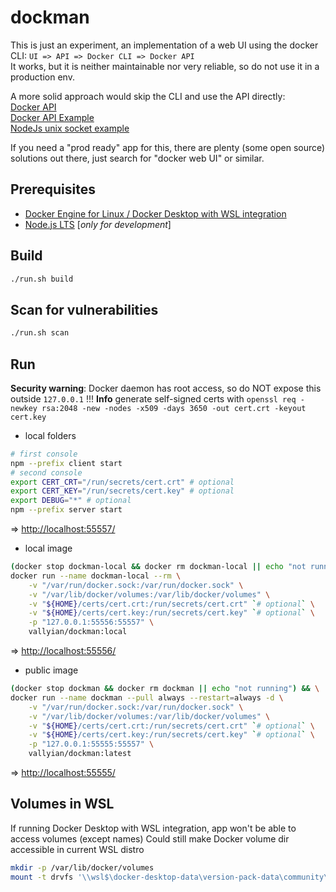 # dockman

This is just an experiment, an implementation of a web UI using the docker CLI: `UI => API => Docker CLI => Docker API`  
It works, but it is neither maintainable nor very reliable, so do not use it in a production env.  

A more solid approach would skip the CLI and use the API directly:  
[Docker API](https://docs.docker.com/engine/api/v1.41/)  
[Docker API Example](https://docs.docker.com/engine/api/sdk/examples/)  
[NodeJs unix socket example](https://stackoverflow.com/questions/41177350/node-js-send-get-request-via-unix-socket)  

If you need a "prod ready" app for this, there are plenty (some open source) solutions out there, just search for "docker web UI" or similar.

## Prerequisites

* [Docker Engine for Linux / Docker Desktop with WSL integration](https://docs.docker.com/engine/install/ubuntu/)
* [Node.js LTS](https://nodejs.org/en/) [*only for development*]

## Build

```sh
./run.sh build
```

## Scan for vulnerabilities

```sh
./run.sh scan
```

## Run

**Security warning**: Docker daemon has root access, so do NOT expose this outside `127.0.0.1` !!!
**Info** generate self-signed certs with `openssl req -newkey rsa:2048 -new -nodes -x509 -days 3650 -out cert.crt -keyout cert.key`  

* local folders

```sh
# first console
npm --prefix client start
# second console
export CERT_CRT="/run/secrets/cert.crt" # optional
export CERT_KEY="/run/secrets/cert.key" # optional
export DEBUG="*" # optional
npm --prefix server start
```

=> [http://localhost:55557/](http://localhost:55557/)

* local image

```sh
(docker stop dockman-local && docker rm dockman-local || echo "not running") && \
docker run --name dockman-local --rm \
    -v "/var/run/docker.sock:/var/run/docker.sock" \
    -v "/var/lib/docker/volumes:/var/lib/docker/volumes" \
    -v "${HOME}/certs/cert.crt:/run/secrets/cert.crt" `# optional` \
    -v "${HOME}/certs/cert.key:/run/secrets/cert.key" `# optional` \
    -p "127.0.0.1:55556:55557" \
    vallyian/dockman:local
```

=> [http://localhost:55556/](http://localhost:55556/)

* public image

```sh
(docker stop dockman && docker rm dockman || echo "not running") && \
docker run --name dockman --pull always --restart=always -d \
    -v "/var/run/docker.sock:/var/run/docker.sock" \
    -v "/var/lib/docker/volumes:/var/lib/docker/volumes" \
    -v "${HOME}/certs/cert.crt:/run/secrets/cert.crt" `# optional` \
    -v "${HOME}/certs/cert.key:/run/secrets/cert.key" `# optional` \
    -p "127.0.0.1:55555:55557" \
    vallyian/dockman:latest
```

=> [http://localhost:55555/](http://localhost:55555/)

## Volumes in WSL

If running Docker Desktop with WSL integration, app won't be able to access volumes (except names)
Could still make Docker volume dir accessible in current WSL distro

```sh
mkdir -p /var/lib/docker/volumes
mount -t drvfs '\\wsl$\docker-desktop-data\version-pack-data\community\docker\volumes' /var/lib/docker/volumes
```
